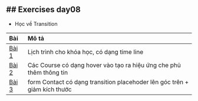 ## ## Exercises day08

- Học về Transition

| Bài                                                             | Mô tả                                                                     |
| :-------------------------------------------------------------- | :------------------------------------------------------------------------ |
| [Bài 1](https://buiduong2.github.io/F8-offline/day09/ex01.html) | Lịch trình cho khóa học, có dạng time line                                |
| [Bài 2](https://buiduong2.github.io/F8-offline/day09/ex02.html) | Các Course có dạng hover vào tạo ra hiệu ứng che phủ thêm thông tin       |
| [Bài 3](https://buiduong2.github.io/F8-offline/day09/ex03.html) | form Contact có dạng transition placehoder lên góc trên + giảm kích thước |